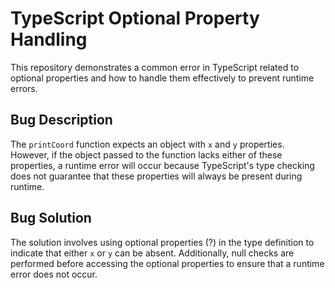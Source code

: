 # TypeScript Optional Property Handling

This repository demonstrates a common error in TypeScript related to optional properties and how to handle them effectively to prevent runtime errors.

## Bug Description
The `printCoord` function expects an object with `x` and `y` properties. However, if the object passed to the function lacks either of these properties, a runtime error will occur because TypeScript's type checking does not guarantee that these properties will always be present during runtime. 

## Bug Solution
The solution involves using optional properties (?) in the type definition to indicate that either `x` or `y` can be absent. Additionally, null checks are performed before accessing the optional properties to ensure that a runtime error does not occur.